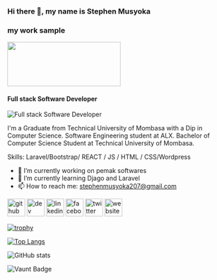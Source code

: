 ### Hi there 👋, my name is Stephen Musyoka
### my work sample
<img src="https://dl.openseauserdata.com/cache/originImage/files/527a9783c28c70962773a73db797ea4d.gif"  width="256" height="100">

#### Full stack Software Developer
![Full stack Software Developer](https://scontent.fnbo16-1.fna.fbcdn.net/v/t39.30808-6/375263149_654699473281464_3748712124239591767_n.png?_nc_cat=109&ccb=1-7&_nc_sid=783fdb&_nc_eui2=AeGN7ZLz9Hlbxe2etRf3AxDLEjW7njdgIl4SNbueN2AiXpuzcbbv3XLfTXIrlhyIcaOhYHbgVh9tIWactctP4bNq&_nc_ohc=3xGORSexRvUAX88bObR&_nc_ht=scontent.fnbo16-1.fna&oh=00_AfAXnd7yeeGo_WWewCu8zB2AXFO7vDmW_DuKD1R4qXhjuQ&oe=6593011D)

I'm a Graduate from Technical University of Mombasa with a Dip in Computer Science.
Software Engineering student at ALX.
Bachelor of Computer Science Student at Technical University of Mombasa.

Skills: Laravel/Bootstrap/ REACT / JS / HTML / CSS/Wordpress

- 🔭 I’m currently working on pemak softwares 
- 🌱 I’m currently learning Djago and Laravel 
- 📫 How to reach me: stephenmusyoka207@gmail.com 


[<img src='https://cdn.jsdelivr.net/npm/simple-icons@3.0.1/icons/github.svg' alt='github' height='40'>](https://github.com/ManStevoh)  [<img src='https://cdn.jsdelivr.net/npm/simple-icons@3.0.1/icons/hashnode.svg' alt='dev' height='40'>](pemaksoftwares.com)  [<img src='https://cdn.jsdelivr.net/npm/simple-icons@3.0.1/icons/linkedin.svg' alt='linkedin' height='40'>](https://www.linkedin.com/in/https://www.linkedin.com/in/stephen-musyoka-4b2b74240//)  [<img src='https://cdn.jsdelivr.net/npm/simple-icons@3.0.1/icons/facebook.svg' alt='facebook' height='40'>](https://www.facebook.com/https://www.facebook.com/stephen.musyoka.18294053)  [<img src='https://cdn.jsdelivr.net/npm/simple-icons@3.0.1/icons/twitter.svg' alt='twitter' height='40'>](https://twitter.com/@Stev_musyoka)  [<img src='https://cdn.jsdelivr.net/npm/simple-icons@3.0.1/icons/icloud.svg' alt='website' height='40'>](pemaksoftwares.com)  

[![trophy](https://github-profile-trophy.vercel.app/?username=ManStevoh)](https://github.com/ryo-ma/github-profile-trophy)

[![Top Langs](https://github-readme-stats.vercel.app/api/top-langs/?username=ManStevoh)](https://github.com/anuraghazra/github-readme-stats)

![GitHub stats](https://github-readme-stats.vercel.app/api?username=ManStevoh&show_icons=true&count_private=true)  

![Vaunt Badge](https://api.vaunt.dev/v1/github/entities/ManStevoh/contributions?format=svg&private=true)  

